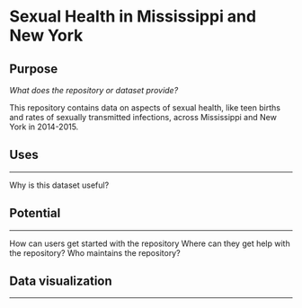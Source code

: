 # Sexual Health in Mississippi and New York
## Purpose 
*What does the repository or dataset provide?* 

This repository contains data on aspects of sexual health, like teen births and rates of sexually transmitted infections, across Mississippi and New York in 2014-2015. 

## Uses
---
Why is this dataset useful? 

## Potential
---
How can users get started with the repository 
Where can they get help with the repository? 
Who maintains the repository? 

## Data visualization 
---
